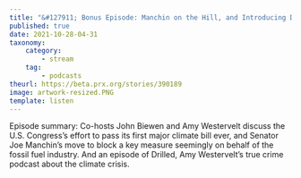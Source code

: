 ```yaml
---
title: "&#127911; Bonus Episode: Manchin on the Hill, and Introducing Drilled"
published: true
date: 2021-10-28-04-31
taxonomy:
    category:
        - stream
    tag:
        - podcasts
theurl: https://beta.prx.org/stories/390189
image: artwork-resized.PNG
template: listen
---
```


Episode summary: Co-hosts John Biewen and Amy Westervelt discuss the U.S. Congress&rsquo;s effort to pass its first major climate bill ever, and Senator Joe Manchin&rsquo;s move to block a key measure seemingly on behalf of the fossil fuel industry. And an episode of Drilled, Amy Westervelt&rsquo;s true crime podcast about the climate crisis.
